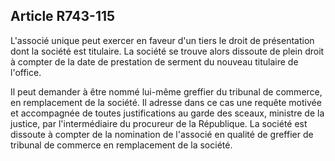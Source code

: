 Article R743-115
----
L'associé unique peut exercer en faveur d'un tiers le droit de présentation dont
la société est titulaire. La société se trouve alors dissoute de plein droit à
compter de la date de prestation de serment du nouveau titulaire de l'office.

Il peut demander à être nommé lui-même greffier du tribunal de commerce, en
remplacement de la société. Il adresse dans ce cas une requête motivée et
accompagnée de toutes justifications au garde des sceaux, ministre de la
justice, par l'intermédiaire du procureur de la République. La société est
dissoute à compter de la nomination de l'associé en qualité de greffier de
tribunal de commerce en remplacement de la société.
